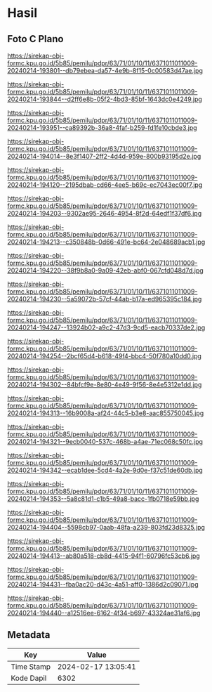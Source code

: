 # Hasil

## Foto C Plano

https://sirekap-obj-formc.kpu.go.id/5b85/pemilu/pdpr/63/71/01/10/11/6371011011009-20240214-193801--db79ebea-da57-4e9b-8f15-0c00583d47ae.jpg

https://sirekap-obj-formc.kpu.go.id/5b85/pemilu/pdpr/63/71/01/10/11/6371011011009-20240214-193844--d2ff6e8b-05f2-4bd3-85bf-1643dc0e4249.jpg

https://sirekap-obj-formc.kpu.go.id/5b85/pemilu/pdpr/63/71/01/10/11/6371011011009-20240214-193951--ca89392b-36a8-4faf-b259-fd1fe10cbde3.jpg

https://sirekap-obj-formc.kpu.go.id/5b85/pemilu/pdpr/63/71/01/10/11/6371011011009-20240214-194014--8e3f1407-2ff2-4d4d-959e-800b93195d2e.jpg

https://sirekap-obj-formc.kpu.go.id/5b85/pemilu/pdpr/63/71/01/10/11/6371011011009-20240214-194120--2195dbab-cd66-4ee5-b69c-ec7043ec00f7.jpg

https://sirekap-obj-formc.kpu.go.id/5b85/pemilu/pdpr/63/71/01/10/11/6371011011009-20240214-194203--9302ae95-2646-4954-8f2d-64edf1f37df6.jpg

https://sirekap-obj-formc.kpu.go.id/5b85/pemilu/pdpr/63/71/01/10/11/6371011011009-20240214-194213--c350848b-0d66-491e-bc64-2e048689acb1.jpg

https://sirekap-obj-formc.kpu.go.id/5b85/pemilu/pdpr/63/71/01/10/11/6371011011009-20240214-194220--38f9b8a0-9a09-42eb-abf0-067cfd048d7d.jpg

https://sirekap-obj-formc.kpu.go.id/5b85/pemilu/pdpr/63/71/01/10/11/6371011011009-20240214-194230--5a59072b-57cf-44ab-b17a-ed965395c184.jpg

https://sirekap-obj-formc.kpu.go.id/5b85/pemilu/pdpr/63/71/01/10/11/6371011011009-20240214-194247--13924b02-a9c2-47d3-9cd5-eacb70337de2.jpg

https://sirekap-obj-formc.kpu.go.id/5b85/pemilu/pdpr/63/71/01/10/11/6371011011009-20240214-194254--2bcf65d4-b618-49f4-bbc4-50f780a10dd0.jpg

https://sirekap-obj-formc.kpu.go.id/5b85/pemilu/pdpr/63/71/01/10/11/6371011011009-20240214-194302--84bfcf9e-8e80-4e49-9f56-8e4e5312e1dd.jpg

https://sirekap-obj-formc.kpu.go.id/5b85/pemilu/pdpr/63/71/01/10/11/6371011011009-20240214-194313--16b9008a-af24-44c5-b3e8-aac855750045.jpg

https://sirekap-obj-formc.kpu.go.id/5b85/pemilu/pdpr/63/71/01/10/11/6371011011009-20240214-194321--9ecb0040-537c-468b-a4ae-71ec068c50fc.jpg

https://sirekap-obj-formc.kpu.go.id/5b85/pemilu/pdpr/63/71/01/10/11/6371011011009-20240214-194342--ecab1dee-5cd4-4a2e-9d0e-f37c51de60db.jpg

https://sirekap-obj-formc.kpu.go.id/5b85/pemilu/pdpr/63/71/01/10/11/6371011011009-20240214-194353--5a8c81d1-c1b5-49a8-bacc-1fb0718e59bb.jpg

https://sirekap-obj-formc.kpu.go.id/5b85/pemilu/pdpr/63/71/01/10/11/6371011011009-20240214-194404--5598cb97-0aab-48fa-a239-803fd23d8325.jpg

https://sirekap-obj-formc.kpu.go.id/5b85/pemilu/pdpr/63/71/01/10/11/6371011011009-20240214-194413--ab80a518-cb8d-4415-94f1-60796fc53cb6.jpg

https://sirekap-obj-formc.kpu.go.id/5b85/pemilu/pdpr/63/71/01/10/11/6371011011009-20240214-194431--fba0ac20-d43c-4a51-aff0-1386d2c09071.jpg

https://sirekap-obj-formc.kpu.go.id/5b85/pemilu/pdpr/63/71/01/10/11/6371011011009-20240214-194440--a12516ee-6162-4f34-b697-43324ae31af6.jpg


## Metadata

| Key        | Value               |
| ---------- | ------------------- |
| Time Stamp | 2024-02-17 13:05:41 |
| Kode Dapil | 6302                |



